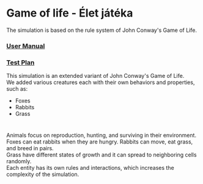 # Game of life - Élet játéka

The simulation is based on the rule system of John Conway's Game of Life.

### [User Manual](./docs/window.md)
### [Test Plan](./docs/testplan.md)

This simulation is an extended variant of John Conway's Game of Life.\
We added various creatures each with their own behaviors and properties, such as:
- Foxes
- Rabbits
- Grass
#
Animals focus on reproduction, hunting, and surviving in their environment.\
Foxes can eat rabbits when they are hungry. Rabbits can move, eat grass, and breed in pairs.\
Grass have different states of growth and it can spread to neighboring cells randomly.\
Each entity has its own rules and interactions, which increases the complexity of the simulation.